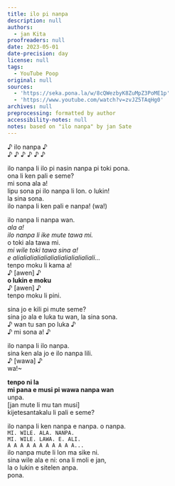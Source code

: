 ```yaml
---
title: ilo pi nanpa
description: null
authors:
  - jan Kita
proofreaders: null
date: 2023-05-01
date-precision: day
license: null
tags:
  - YouTube Poop
original: null
sources:
  - 'https://seka.pona.la/w/8cQWezbyK8ZuMpZ3PoME1p'
  - 'https://www.youtube.com/watch?v=zvJZ5TAqHg0'
archives: null
preprocessing: formatted by author
accessibility-notes: null
notes: based on "ilo nanpa" by jan Sate
---
```


♪ ilo nanpa ♪  
♪ ♪ ♪ ♪ ♪ ♪

ilo nanpa li ilo pi nasin nanpa pi toki pona.  
ona li ken pali e seme?  
mi sona ala a!  
lipu sona pi ilo nanpa li lon. o lukin!  
la sina sona.  
ilo nanpa li ken pali e nanpa! (wa!)

ilo nanpa li nanpa wan.  
*ala a!*  
*ilo nanpa li ike mute tawa mi.*  
o toki ala tawa mi.  
*mi wile toki tawa sina a!*  
*e alialialialialialialialialialialiali...*  
tenpo moku li kama a!  
♪ [awen] ♪  
**o lukin e moku**  
♪ [awen] ♪  
tenpo moku li pini.

sina jo e kili pi mute seme?  
sina jo ala e luka tu wan, la sina sona.  
♪ wan tu san po luka ♪  
♪ mi sona a! ♪

ilo nanpa li ilo nanpa.  
sina ken ala jo e ilo nanpa lili.  
♪ [wawa] ♪  
wa!~

**tenpo ni la**  
**mi pana e musi pi wawa nanpa wan**  
unpa.  
[jan mute li mu tan musi]  
kijetesantakalu li pali e seme?

ilo nanpa li ken nanpa e nanpa. o nanpa.  
`MI. WILE. ALA. NANPA.`  
`MI. WILE. LAWA. E. ALI.`  
`A A A A A A A A A A A...`  
ilo nanpa mute li lon ma sike ni.  
sina wile ala e ni: ona li moli e jan,  
la o lukin e sitelen anpa.  
pona.
